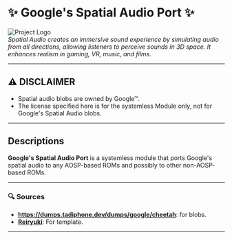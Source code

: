 # **✨ Google's Spatial Audio Port** ✨

![Project Logo](https://images.macrumors.com/t/ii0fuE7rGT9DbPRNuUAu082Ttqk=/1600x0/article-new/2021/03/Spatial-Audio-Feature.jpg)  
_Spatial Audio creates an immersive sound experience by simulating audio from all directions, allowing listeners to perceive sounds in 3D space. It enhances realism in gaming, VR, music, and films._

---

## ⚠️ DISCLAIMER
- Spatial audio blobs are owned by Google™.
- The license specified here is for the systemless Module only, not for Google's Spatial Audio blobs.
---

## Descriptions

**Google's Spatial Audio Port** is a systemless module that ports Google's spatial audio to any AOSP-based ROMs and possibly to other non-AOSP-based ROMs.

---

### **🔍 Sources**

- **https://dumps.tadiphone.dev/dumps/google/cheetah**: for blobs.
- **[Reiryuki](https://github.com/reiryuki)**: For template.

---
